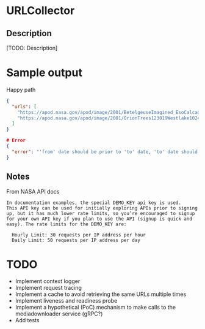 # URLCollector

## Description
[TODO: Description]

# Sample output
Happy path
```json
{
  "urls": [
    "https://apod.nasa.gov/apod/image/2001/BetelgeuseImagined_EsoCalcada_960.jpg",
    "https://apod.nasa.gov/apod/image/2001/OrionTrees123019Westlake1024.jpg"
  ]
}

# Error
{
  "error": "'from' date should be prior to 'to' date, 'to' date should be after 'from' date"
}
```

## Notes
From NASA API docs
```text
In documentation examples, the special DEMO_KEY api key is used.
This API key can be used for initially exploring APIs prior to signing up, but it has much lower rate limits, so you’re encouraged to signup for your own API key if you plan to use the API (signup is quick and easy). The rate limits for the DEMO_KEY are:

  Hourly Limit: 30 requests per IP address per hour
  Daily Limit: 50 requests per IP address per day
```


# TODO
* Implement context logger
* Implement request tracing
* Implement a cache to avoid retrieving the same URLs multiple times
* Implement liveness and readiness probe
* Implement a hypothetical (PoC) mechanism to make calls to the mediadownloader service (gRPC?)
* Add tests
